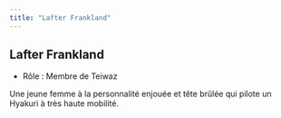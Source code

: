 ```yaml
---
title: "Lafter Frankland"
---
```


Lafter Frankland
----------------





* Rôle : Membre de Teiwaz


Une jeune femme à la personnalité enjouée et tête brûlée qui pilote un Hyakuri à très haute mobilité. 

